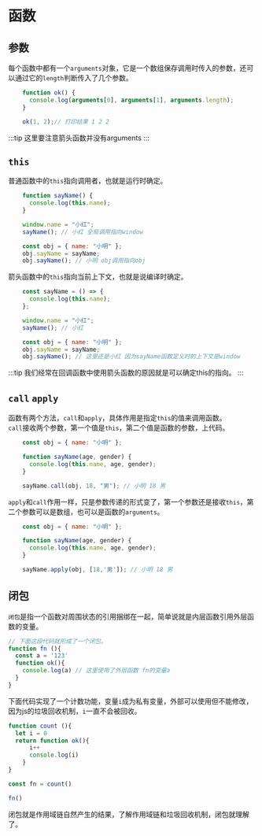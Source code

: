 # 函数
## 参数
每个函数中都有一个`arguments`对象，它是一个数组保存调用时传入的参数，还可以通过它的`length`判断传入了几个参数。    
```js
    function ok() {
      console.log(arguments[0], arguments[1], arguments.length);
    }

    ok(1, 2);// 打印结果 1 2 2
```
:::tip
这里要注意箭头函数并没有arguments
:::

## `this`
普通函数中的`this`指向调用者，也就是运行时确定。  
```js
    function sayName() {
      console.log(this.name);
    }

    window.name = "小红";
    sayName(); // 小红 全局调用指向window

    const obj = { name: "小明" };
    obj.sayName = sayName;
    obj.sayName(); // 小明 obj调用指向obj
```
箭头函数中的`this`指向当前上下文，也就是说编译时确定。   
```js
    const sayName = () => {
      console.log(this.name);
    };

    window.name = "小红";
    sayName(); // 小红

    const obj = { name: "小明" };
    obj.sayName = sayName;
    obj.sayName(); // 这里还是小红 因为sayName函数定义时的上下文是window
```
:::tip
我们经常在回调函数中使用箭头函数的原因就是可以确定this的指向。
:::
## `call` `apply`
函数有两个方法，`call`和`apply`，具体作用是指定`this`的值来调用函数。  
`call`接收两个参数，第一个值是`this`，第二个值是函数的参数，上代码。  
```js
    const obj = { name: "小明" };

    function sayName(age, gender) {
      console.log(this.name, age, gender);
    }

    sayName.call(obj, 18, "男"); // 小明 18 男
```
`apply`和`call`作用一样，只是参数传递的形式变了，第一个参数还是接收`this`，第二个参数可以是数组，也可以是函数的`arguments`。
```js
    const obj = { name: "小明" };

    function sayName(age, gender) {
      console.log(this.name, age, gender);
    }

    sayName.apply(obj, [18,'男']); // 小明 18 男
```

## 闭包

`闭包`是指一个函数对周围状态的引用捆绑在一起，简单说就是内层函数引用外层函数的变量。
```js
// 下面这段代码就形成了一个闭包。
function fn (){
  const a = '123'
  function ok(){
    console.log(a) // 这里使用了外层函数 fn的变量a
  }
}
```
下面代码实现了一个计数功能，变量`i`成为私有变量，外部可以使用但不能修改，因为js的垃圾回收机制，`i`一直不会被回收。
```js
function count (){
  let i = 0
  return function ok(){
      i++
      console.log(i)
    }
}

const fn = count()

fn()
```
闭包就是作用域链自然产生的结果，了解作用域链和垃圾回收机制，闭包就理解了。